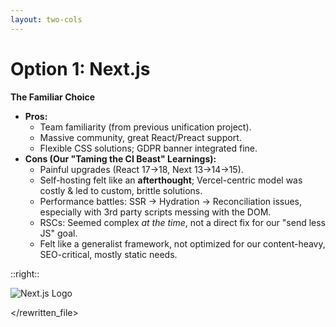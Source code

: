```yaml
---
layout: two-cols
---
```


# Option 1: Next.js

<div class="prose">

**The Familiar Choice**

* **Pros:**
    * Team familiarity (from previous unification project).
    * Massive community, great React/Preact support.
    * Flexible CSS solutions; GDPR banner integrated fine.
* **Cons (Our "Taming the CI Beast" Learnings):**
    * Painful upgrades (React 17&rarr;18, Next 13&rarr;14&rarr;15).
    * Self-hosting felt like an **afterthought**; Vercel-centric model was costly & led to custom, brittle solutions.
    * Performance battles: SSR &rarr; Hydration &rarr; Reconciliation issues, especially with 3rd party scripts messing with the DOM.
    * RSCs: Seemed complex *at the time*, not a direct fix for our "send less JS" goal.
    * Felt like a generalist framework, not optimized for our content-heavy, SEO-critical, mostly static needs.

</div>

::right::

<img src="/2025-04-23/nextjs-logo.png" class="h-60" alt="Next.js Logo"/>

</rewritten_file> 